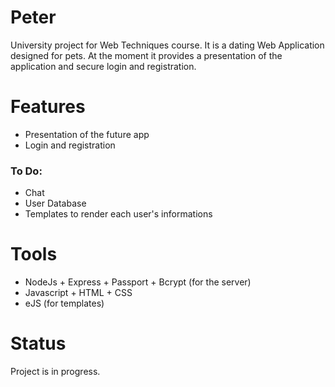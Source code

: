 # Peter

University project for Web Techniques course. It is a dating Web Application designed for pets. At the moment it provides a presentation of the application and secure login and registration. 

# Features

- Presentation of the future app
- Login and registration

### To Do:

- Chat
- User Database
- Templates to render each user's informations

# Tools

- NodeJs + Express + Passport + Bcrypt (for the server)
- Javascript + HTML + CSS
- eJS (for templates)

# Status

Project is in progress. 
